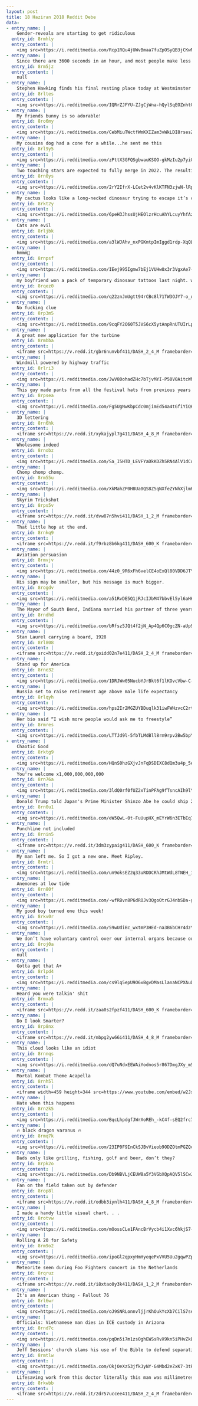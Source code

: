 ```yaml
---
layout: post
title: 18 Haziran 2018 Reddit Debe
data:
- entry_name: |
    Gender-reveals are starting to get ridiculous
  entry_id: 8rmhly
  entry_content: |
    <img src=https://i.redditmedia.com/Rcp1RQu4jUWvBmaa7fuZpOSyQB3jCKwNP63XXGyLAso.gif?fm=jpg&s=51e6fbcb2e778426fd4ea52808d70f2c frameborder=0>
- entry_name: |
    Since there are 3600 seconds in an hour, and most people make less than $36.00/hr, their time is worth less than a penny per second. It's literally worth your time to pick up a penny from the ground.
  entry_id: 8rm5jz
  entry_content: |
    null
- entry_name: |
    Stephen Hawking finds his final resting place today at Westminster Abbey, alongside those of Sir Isaac Newton and Charles Darwin.
  entry_id: 8rltes
  entry_content: |
    <img src=https://i.redditmedia.com/IQRrZJFYU-ZJgCjWna-hQylSqEOZnhtGiSeo_FXmZnM.jpg?s=8244fdafee03fcda46bfb4c4af76e9a4 frameborder=0>
- entry_name: |
    My friends bunny is so adorable!
  entry_id: 8ro6my
  entry_content: |
    <img src=https://i.redditmedia.com/CebMiuTWctfWmKXIZam3vWkLDI8rsesZE-U43YkunCE.jpg?s=79e804dcb2f1a6dd47b90c278ffa87f1 frameborder=0>
- entry_name: |
    My cousins dog had a cone for a while...he sent me this
  entry_id: 8rl9y5
  entry_content: |
    <img src=https://i.redditmedia.com/zPttX3GFQSgbwauKSOO-gkMzIu2p7yiGahkg0UjX6P0.png?s=bcbe1a208f271328101c4f372b63e58a frameborder=0>
- entry_name: |
    Two touching stars are expected to fully merge in 2022. The resulting explosion, called a Red Nova, will be visible to the naked eye.
  entry_id: 8rn0ys
  entry_content: |
    <img src=https://i.redditmedia.com/2rY2IfrX-LCet2v4vKlKTFN3zjwN-lRpKF91p0hU9Do.jpg?s=53f3f21cc26f9ee6f24551df593c36b3 frameborder=0>
- entry_name: |
    My cactus looks like a long-necked dinosaur trying to escape it’s cup.
  entry_id: 8rkt2y
  entry_content: |
    <img src=https://i.redditmedia.com/6peH3JhssUjHEOlzrHcuAhYLcuyYhfAzChXailCc0o0.jpg?s=570427e6e08b831b790fcf25ea300b43 frameborder=0>
- entry_name: |
    Cats are evil
  entry_id: 8rljbk
  entry_content: |
    <img src=https://i.redditmedia.com/a3lWJAhv_nxPGKmtpImIggd1rdp-XqQLLUmJD7J_z8g.png?s=3df87c29d1355476195d26764dae8daa frameborder=0>
- entry_name: |
    hmmm🤔
  entry_id: 8rnpsf
  entry_content: |
    <img src=https://i.redditmedia.com/IEej995Igmw7bEj1VUHw0x3r3VgxAe7-F5pb9xcXCns.jpg?s=eacfd373b678fabe98f888c7d45828c3 frameborder=0>
- entry_name: |
    my boyfriend won a pack of temporary dinosaur tattoos last night. we made the obvious choice.
  entry_id: 8rqez0
  entry_content: |
    <img src=https://i.redditmedia.com/q22znJmUgtt94rCBc8l71TW3OJY7-o_u784c2LdfSvY.jpg?s=c0b818fc97ef1f0ffe905a34a33df450 frameborder=0>
- entry_name: |
    No fucking clue
  entry_id: 8rp3m5
  entry_content: |
    <img src=https://i.redditmedia.com/9cqFY2O60T5JVS6cX5ytAnpRnUTUIrLp4SobRlwjgR8.jpg?s=13d975dfa7abd53682bf7a69e43f3142 frameborder=0>
- entry_name: |
    A great new application for the turbine
  entry_id: 8rmbba
  entry_content: |
    <iframe src=https://v.redd.it/gbr6nunvbf411/DASH_2_4_M frameborder=0></iframe>
- entry_name: |
    Windmill powered by highway traffic
  entry_id: 8rlri3
  entry_content: |
    <img src=https://i.redditmedia.com/JwV80ohadZHc7bTjvMYI-P50V0AitcWhwvXwDAiOQMY.gif?fm=jpg&s=aa2910bfc9dabd35bf68c2c19eab17ae frameborder=0>
- entry_name: |
    This guy made pants from all the festival hats from previous years
  entry_id: 8rpsea
  entry_content: |
    <img src=https://i.redditmedia.com/Fg5UgNwKbpCdc0mjimEd54a4tGfiYiQKT8cQKHi-P5Y.jpg?s=88197448b508475c84431abf36b5436f frameborder=0>
- entry_name: |
    3D lettering
  entry_id: 8rn6hk
  entry_content: |
    <iframe src=https://v.redd.it/xykajypl7g411/DASH_4_8_M frameborder=0></iframe>
- entry_name: |
    Wholesome indeed
  entry_id: 8rnobz
  entry_content: |
    <img src=https://i.redditmedia.com/Sa_I5HTD_LEVFYaDkKDZh5RN4AlV1dCuP6O5V8d6tio.png?s=fefe10391349064f3359644f7a1f4bd2 frameborder=0>
- entry_name: |
    Chomp chomp chomp.
  entry_id: 8rm55u
  entry_content: |
    <img src=https://i.redditmedia.com/XkMahZP0H8Ua0QS8Z5qNXfeZYNhXjlmRFRiMMPWVOAM.jpg?s=1784f41f32f71e0441cd558ec0095498 frameborder=0>
- entry_name: |
    Skyrim Trickshot
  entry_id: 8rps5v
  entry_content: |
    <iframe src=https://v.redd.it/dvw87n5hvi411/DASH_1_2_M frameborder=0></iframe>
- entry_name: |
    That little hop at the end.
  entry_id: 8rnkq9
  entry_content: |
    <iframe src=https://v.redd.it/f9rbz8b6kg411/DASH_600_K frameborder=0></iframe>
- entry_name: |
    Aviation persuasion
  entry_id: 8rmvjv
  entry_content: |
    <img src=https://i.redditmedia.com/44z0_9R6xFh6velCE4oExQl80VDD6JTYUtXpMdo81r8.jpg?s=782b769097d624ec9c256f37d31d1b00 frameborder=0>
- entry_name: |
    His sign may be smaller, but his message is much bigger.
  entry_id: 8rogdv
  entry_content: |
    <img src=https://i.redditmedia.com/a51RvDE5Q1jRJcIJbM47bbvEl5yl6aHHCZ9Y5anaitE.jpg?s=c334d48f513b91301efba40ead74e453 frameborder=0>
- entry_name: |
    The Mayor of South Bend, Indiana married his partner of three years today. Gives me hope, living in a deep red state.
  entry_id: 8rndhd
  entry_content: |
    <img src=https://i.redditmedia.com/bRfsz5JQt4f2jN_Ap4Qp6C0gcZN-aUp9TWeKfWuPwY4.jpg?s=f346f09ee5fa9c44ef745d4bdfa87eda frameborder=0>
- entry_name: |
    Stan Laurel carrying a board, 1928
  entry_id: 8rl808
  entry_content: |
    <iframe src=https://v.redd.it/goidd02n7e411/DASH_2_4_M frameborder=0></iframe>
- entry_name: |
    Stand up for America
  entry_id: 8rne32
  entry_content: |
    <img src=https://i.redditmedia.com/1DRJWw05NucbYJrBkt6f1lKOvcVbw-C-UUUcok3BTQU.jpg?s=71864524c6b02aaaa060dea7cddcb4e8 frameborder=0>
- entry_name: |
    Russia set to raise retirement age above male life expectancy
  entry_id: 8rlqyh
  entry_content: |
    <img src=https://i.redditmedia.com/hps2Ir2MGZUYBDuqlk31iwFWHzvcC2rtoT7zmCsP8fk.jpg?s=3c2db04d918f2e93b9ab7eb62ab7aaf9 frameborder=0>
- entry_name: |
    Her bio said “I wish more people would ask me to freestyle”
  entry_id: 8rmres
  entry_content: |
    <img src=https://i.redditmedia.com/LTTJd9l-5fbTLMdBll8rm9rpv2Bw5bpY_DfV1K-CgGo.jpg?s=2f9ea64bcc39276b6a768105037834dd frameborder=0>
- entry_name: |
    Chaotic Good
  entry_id: 8rktg9
  entry_content: |
    <img src=https://i.redditmedia.com/HQnS0hzGXjvJnFqDSDIXC8dQm3u4p_5eTN9sLBILbZ8.jpg?s=af0764c96abcfb1f0bf5546a1ba35daa frameborder=0>
- entry_name: |
    You're welcome x1,000,000,000,000
  entry_id: 8rn76a
  entry_content: |
    <img src=https://i.redditmedia.com/3ldQ0rf0fUZ2xTinPFAg9fTsncAIh9lYmO8yM3nguI4.jpg?s=c37cf0c18d1ee34e8afc6e251c30ffd2 frameborder=0>
- entry_name: |
    Donald Trump told Japan's Prime Minister Shinzo Abe he could ship 25 million Mexicans to his country and make him lose an election: Shinzo, you don't have this problem, but I can send you 25 million Mexicans and you'll be out of office very soon.
  entry_id: 8rn0u1
  entry_content: |
    <img src=https://i.redditmedia.com/eW5QwL-0t-FuUupHX_mEYrW6n3ETbEq7nxR4PB1lN0s.jpg?s=df14f7562528039dfd36ff508cdbfcd7 frameborder=0>
- entry_name: |
    Punchline not included
  entry_id: 8rnin5
  entry_content: |
    <iframe src=https://v.redd.it/3dm3zypaig411/DASH_600_K frameborder=0></iframe>
- entry_name: |
    My man left me. So I got a new one. Meet Ripley.
  entry_id: 8rmtrl
  entry_content: |
    <img src=https://i.redditmedia.com/un9oksEZ2q33uRDDCRhJMtWdL8TNEH_iVeDhssX4-Yk.jpg?s=b947d4b339d8ea0585b95b4d099514ee frameborder=0>
- entry_name: |
    Anemones at low tide
  entry_id: 8rn80f
  entry_content: |
    <img src=https://i.redditmedia.com/-wfRBvn8P6dROJv3QgoOtrGJ4nbSDa-goYJ51svyXys.jpg?s=10b32298b6e2ecf2a27aee87e9da18c7 frameborder=0>
- entry_name: |
    My good boy turned one this week!
  entry_id: 8rkv0r
  entry_content: |
    <img src=https://i.redditmedia.com/59wUdiBc_wxtmP3HEd-na3B6bCHr4dzYh_ymzizW9qg.jpg?s=a361f6eb756786a4e46eb3361ad2920c frameborder=0>
- entry_name: |
    We don’t have voluntary control over our internal organs because our brains don’t trust us enough to keep ourselves alive.
  entry_id: 8roj0a
  entry_content: |
    null
- entry_name: |
    Gotta get that A+
  entry_id: 8rlpd4
  entry_content: |
    <img src=https://i.redditmedia.com/cs9lq5epU9O6xBgvDMasLlanaNCPXAuDZ97wxEF-_N0.jpg?s=fde3db899e477de5f6e7812e2ae2a6fc frameborder=0>
- entry_name: |
    Heard you were talkin' shit
  entry_id: 8rmxa5
  entry_content: |
    <iframe src=https://v.redd.it/zaa0s2fpzf411/DASH_600_K frameborder=0></iframe>
- entry_name: |
    Do I look Smarter?
  entry_id: 8rp8nx
  entry_content: |
    <iframe src=https://v.redd.it/mbpg2yw66i411/DASH_4_8_M frameborder=0></iframe>
- entry_name: |
    This cloud looks like an idiot
  entry_id: 8rnnqs
  entry_content: |
    <img src=https://i.redditmedia.com/dQ7uNdxEEWAiYodnos5r867DmgJXy_mSzTG23h3065Y.jpg?s=55816b0d155b21dfcf3e926ac767df3f frameborder=0>
- entry_name: |
    Mortal Kombat Theme Acapella
  entry_id: 8rnh5l
  entry_content: |
    <iframe width=459 height=344 src=https://www.youtube.com/embed/w2JxYiJQh2Q?feature=oembed&enablejsapi=1 frameborder=0 allow=autoplay; encrypted-media allowfullscreen></iframe>
- entry_name: |
    Hate when this happens
  entry_id: 8rn2k5
  entry_content: |
    <img src=https://i.redditmedia.com/BqcLhpdgfJWrXoREh_-kC4f-sEQ2frc7_eQBLC0096o.png?s=455d575917715c1107b34d9b7f1ddff7 frameborder=0>
- entry_name: |
    🔥 black dragon varanus 🔥
  entry_id: 8rmq7k
  entry_content: |
    <img src=https://i.redditmedia.com/23IP0F9InCkSJBvVieob9ODZOtmPGZQcBydxgXFMjbM.jpg?s=1c233c6e27d72baf01dba289284c0225 frameborder=0>
- entry_name: |
    Dads only like grilling, fishing, golf and beer, don’t they?
  entry_id: 8rpk2o
  entry_content: |
    <img src=https://i.redditmedia.com/Db9NBVLjCEUW8a5Y3VGbXQpAQV5lSCwJxRwaOZELpwo.jpg?s=37c1e41302c5150f096d00496d62fc8a frameborder=0>
- entry_name: |
    Fan on the field taken out by defender
  entry_id: 8rop8l
  entry_content: |
    <iframe src=https://v.redd.it/odbb3iynlh411/DASH_4_8_M frameborder=0></iframe>
- entry_name: |
    I made a handy little visual chart. . .
  entry_id: 8rotvw
  entry_content: |
    <img src=https://i.redditmedia.com/mOossCLe1FAncBrVycb4i1Xvc6hkjS7-Hl9TTq5pEc4.jpg?s=0127f17edeb957a49ff8dae681037d1c frameborder=0>
- entry_name: |
    Rolling A 20 for Safety
  entry_id: 8rm9o2
  entry_content: |
    <img src=https://i.redditmedia.com/ipoGl2qpxyHmHyeqePxVVU5Uu2gqwPZpZwHxjOCiFQ0.jpg?s=5df79a96ad84c74c2d392fdbb42cad3b frameborder=0>
- entry_name: |
    Meteorite seen during Foo Fighters concert in the Netherlands
  entry_id: 8rqruz
  entry_content: |
    <iframe src=https://v.redd.it/i8xtao0y3k411/DASH_1_2_M frameborder=0></iframe>
- entry_name: |
    It's an American thing - Fallout 76
  entry_id: 8rl6wr
  entry_content: |
    <img src=https://i.redditmedia.com/oJ9SNRLonnvljjrKhOukYcXb7CilS7seDbCD-7DK_qY.jpg?s=92bac6d302e938f1d9184c5a20d7c50d frameborder=0>
- entry_name: |
    Officials: Vietnamese man dies in ICE custody in Arizona
  entry_id: 8rnd7c
  entry_content: |
    <img src=https://i.redditmedia.com/pqDn5i7m1zsOghEWSsRvX9kn5iPHvZkENa97TV6Ygic.jpg?s=b49542ed5057baae0108e910a17ccc1c frameborder=0>
- entry_name: |
    Jeff Sessions' church slams his use of the Bible to defend separating migrant families
  entry_id: 8rmtlw
  entry_content: |
    <img src=https://i.redditmedia.com/OkjOeXz53jfkJyNY-G4Mbd2eZxK7-3tRz2bbsgICiAI.jpg?s=81606894b190271ad91c922c5ac135b2 frameborder=0>
- entry_name: |
    Lifesaving work from this doctor literally this man was millimetres from death
  entry_id: 8rkwbb
  entry_content: |
    <iframe src=https://v.redd.it/2dr57uccee411/DASH_2_4_M frameborder=0></iframe>
---
```

